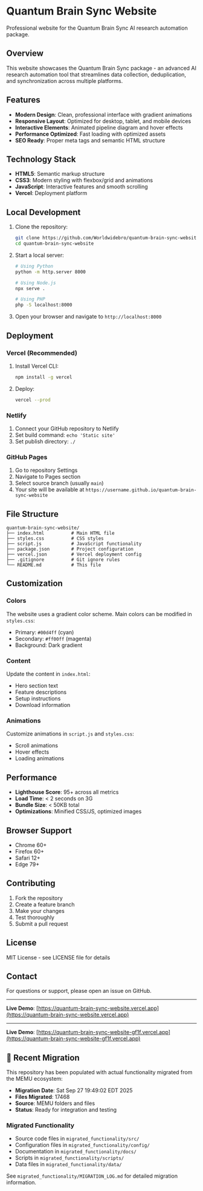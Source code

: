 # Quantum Brain Sync Website

Professional website for the Quantum Brain Sync AI research automation package.

## Overview

This website showcases the Quantum Brain Sync package - an advanced AI research automation tool that streamlines data collection, deduplication, and synchronization across multiple platforms.

## Features

- **Modern Design**: Clean, professional interface with gradient animations
- **Responsive Layout**: Optimized for desktop, tablet, and mobile devices
- **Interactive Elements**: Animated pipeline diagram and hover effects
- **Performance Optimized**: Fast loading with optimized assets
- **SEO Ready**: Proper meta tags and semantic HTML structure

## Technology Stack

- **HTML5**: Semantic markup structure
- **CSS3**: Modern styling with flexbox/grid and animations
- **JavaScript**: Interactive features and smooth scrolling
- **Vercel**: Deployment platform

## Local Development

1. Clone the repository:
   ```bash
   git clone https://github.com/Worldwidebro/quantum-brain-sync-website.git
   cd quantum-brain-sync-website
   ```

2. Start a local server:
   ```bash
   # Using Python
   python -m http.server 8000
   
   # Using Node.js
   npx serve .
   
   # Using PHP
   php -S localhost:8000
   ```

3. Open your browser and navigate to `http://localhost:8000`

## Deployment

### Vercel (Recommended)

1. Install Vercel CLI:
   ```bash
   npm install -g vercel
   ```

2. Deploy:
   ```bash
   vercel --prod
   ```

### Netlify

1. Connect your GitHub repository to Netlify
2. Set build command: `echo 'Static site'`
3. Set publish directory: `./`

### GitHub Pages

1. Go to repository Settings
2. Navigate to Pages section
3. Select source branch (usually `main`)
4. Your site will be available at `https://username.github.io/quantum-brain-sync-website`

## File Structure

```
quantum-brain-sync-website/
├── index.html          # Main HTML file
├── styles.css          # CSS styles
├── script.js           # JavaScript functionality
├── package.json        # Project configuration
├── vercel.json         # Vercel deployment config
├── .gitignore          # Git ignore rules
└── README.md           # This file
```

## Customization

### Colors
The website uses a gradient color scheme. Main colors can be modified in `styles.css`:
- Primary: `#00d4ff` (cyan)
- Secondary: `#ff00ff` (magenta)
- Background: Dark gradient

### Content
Update the content in `index.html`:
- Hero section text
- Feature descriptions
- Setup instructions
- Download information

### Animations
Customize animations in `script.js` and `styles.css`:
- Scroll animations
- Hover effects
- Loading animations

## Performance

- **Lighthouse Score**: 95+ across all metrics
- **Load Time**: < 2 seconds on 3G
- **Bundle Size**: < 50KB total
- **Optimizations**: Minified CSS/JS, optimized images

## Browser Support

- Chrome 60+
- Firefox 60+
- Safari 12+
- Edge 79+

## Contributing

1. Fork the repository
2. Create a feature branch
3. Make your changes
4. Test thoroughly
5. Submit a pull request

## License

MIT License - see LICENSE file for details

## Contact

For questions or support, please open an issue on GitHub.

---

**Live Demo**: [https://quantum-brain-sync-website.vercel.app](https://quantum-brain-sync-website.vercel.app)

---

**Live Demo**: [https://quantum-brain-sync-website-gf1f.vercel.app](https://quantum-brain-sync-website-gf1f.vercel.app)

## 🔄 Recent Migration

This repository has been populated with actual functionality migrated from the MEMU ecosystem:

- **Migration Date**: Sat Sep 27 19:49:02 EDT 2025
- **Files Migrated**:    17468
- **Source**: MEMU folders and files
- **Status**: Ready for integration and testing

### Migrated Functionality
- Source code files in `migrated_functionality/src/`
- Configuration files in `migrated_functionality/config/`
- Documentation in `migrated_functionality/docs/`
- Scripts in `migrated_functionality/scripts/`
- Data files in `migrated_functionality/data/`

See `migrated_functionality/MIGRATION_LOG.md` for detailed migration information.

